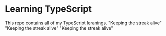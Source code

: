 # Learning TypeScript

This repo contains all of my TypeScript leranings.
"Keeping the streak alive"
"Keeping the streak alive"
"Keeping the streak alive"
